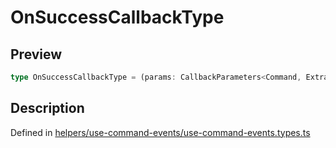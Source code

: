 
      
# OnSuccessCallbackType

<div class="api-docs__section" data-reactroot="">

## Preview

</div><div class="api-docs__preview type single" data-reactroot="">

```ts
type OnSuccessCallbackType = (params: CallbackParameters<Command, ExtractResponse<Command>>) => void | Promise<void>;
```

</div><div class="api-docs__section" data-reactroot="">

## Description

</div><div class="api-docs__description" data-reactroot=""><span class="api-docs__do-not-parse">



</span></div><div class="api-docs__definition" data-reactroot="">

Defined in [helpers/use-command-events/use-command-events.types.ts](https://github.com/BetterTyped/hyper-fetch/blob/089b54eb/packages/react/src/helpers/use-command-events/use-command-events.types.ts#L92)

</div>
